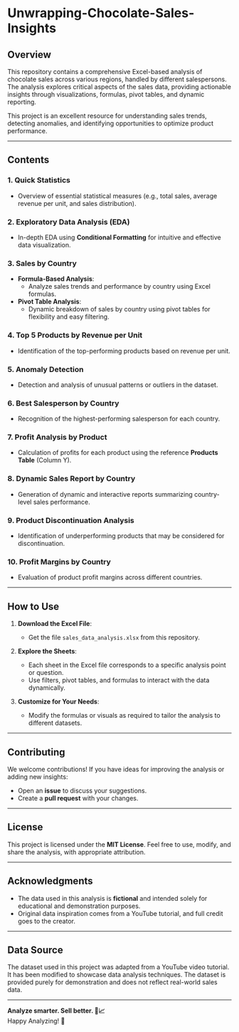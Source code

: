 # Unwrapping-Chocolate-Sales-Insights

## **Overview**

This repository contains a comprehensive Excel-based analysis of chocolate sales across various regions, handled by different salespersons. The analysis explores critical aspects of the sales data, providing actionable insights through visualizations, formulas, pivot tables, and dynamic reporting.

This project is an excellent resource for understanding sales trends, detecting anomalies, and identifying opportunities to optimize product performance.

---

## **Contents**

### 1. **Quick Statistics**
   - Overview of essential statistical measures (e.g., total sales, average revenue per unit, and sales distribution).

### 2. **Exploratory Data Analysis (EDA)**
   - In-depth EDA using **Conditional Formatting** for intuitive and effective data visualization.

### 3. **Sales by Country**
   - **Formula-Based Analysis**:
     - Analyze sales trends and performance by country using Excel formulas.
   - **Pivot Table Analysis**:
     - Dynamic breakdown of sales by country using pivot tables for flexibility and easy filtering.

### 4. **Top 5 Products by Revenue per Unit**
   - Identification of the top-performing products based on revenue per unit.

### 5. **Anomaly Detection**
   - Detection and analysis of unusual patterns or outliers in the dataset.

### 6. **Best Salesperson by Country**
   - Recognition of the highest-performing salesperson for each country.

### 7. **Profit Analysis by Product**
   - Calculation of profits for each product using the reference **Products Table** (Column Y).

### 8. **Dynamic Sales Report by Country**
   - Generation of dynamic and interactive reports summarizing country-level sales performance.

### 9. **Product Discontinuation Analysis**
   - Identification of underperforming products that may be considered for discontinuation.

### 10. **Profit Margins by Country**
   - Evaluation of product profit margins across different countries.

---

## **How to Use**

1. **Download the Excel File**:
   - Get the file `sales_data_analysis.xlsx` from this repository.

2. **Explore the Sheets**:
   - Each sheet in the Excel file corresponds to a specific analysis point or question.
   - Use filters, pivot tables, and formulas to interact with the data dynamically.

3. **Customize for Your Needs**:
   - Modify the formulas or visuals as required to tailor the analysis to different datasets.

---

## **Contributing**

We welcome contributions! If you have ideas for improving the analysis or adding new insights:
- Open an **issue** to discuss your suggestions.
- Create a **pull request** with your changes.

---

## **License**

This project is licensed under the **MIT License**. Feel free to use, modify, and share the analysis, with appropriate attribution.

---

## **Acknowledgments**

- The data used in this analysis is **fictional** and intended solely for educational and demonstration purposes.
- Original data inspiration comes from a YouTube tutorial, and full credit goes to the creator.

---

## **Data Source**

The dataset used in this project was adapted from a YouTube video tutorial. It has been modified to showcase data analysis techniques. The dataset is provided purely for demonstration and does not reflect real-world sales data.

---

**Analyze smarter. Sell better. 🍫📈**  
Happy Analyzing! 🎉
